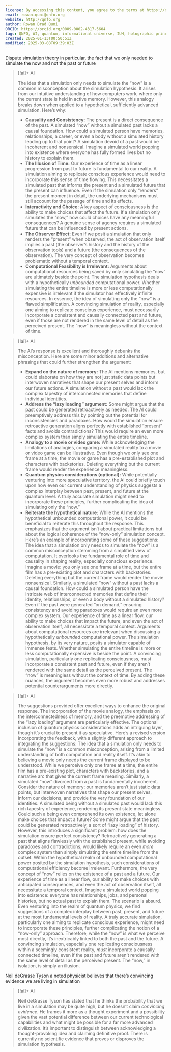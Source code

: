 ```yaml
---
license: By accessing this content, you agree to the terms at https://qnfo.org/LICENSE
email: rowan.quni@qnfo.org
website: http://qnfo.org
author: Rowan Brad Quni
ORCID: https://orcid.org/0009-0002-4317-5604
tags: QNFO, AI, quantum, informational universe, IUH, holographic principle
created: 2025-01-13T00:50:51Z
modified: 2025-03-08T09:39:03Z
---
```


Dispute simulation theory in particular, the fact that we only needed to simulate the now and not the past or future

> [!ai]+ AI
>
> The idea that a simulation only needs to simulate the “now” is a common misconception about the simulation hypothesis. It arises from our intuitive understanding of how computers work, where only the current state is held in active memory. However, this analogy breaks down when applied to a hypothetical, sufficiently advanced simulation. Here’s why:
> - **Causality and Consistency:** The present is a direct consequence of the past. A simulated “now” without a simulated past lacks a causal foundation. How could a simulated person have memories, relationships, a career, or even a body without a simulated history leading up to that point? A simulation devoid of a past would be incoherent and nonsensical. Imagine a simulated world popping into existence where everyone has fully formed lives but no history to explain them.
> - **The Illusion of Time:** Our experience of time as a linear progression from past to future is fundamental to our reality. A simulation aiming to replicate conscious experience would need to incorporate this sense of time flowing. This necessitates a simulated past that informs the present and a simulated future that the present can influence. Even if the simulation only “renders” the present moment in detail, the underlying mechanisms must still account for the passage of time and its effects.
> - **Interactivity and Choice:** A key aspect of consciousness is the ability to make choices that affect the future. If a simulation only simulates the “now,” how could choices have any meaningful consequences? A genuine sense of agency requires a simulated future that can be influenced by present actions.
> - **The Observer Effect:** Even if we posit a simulation that only renders the “present” when observed, the act of observation itself implies a past (the observer’s history and the history of the observation tools) and a future (the consequences of the observation). The very concept of observation becomes problematic without a temporal context.
> - **Computational Feasibility is Irrelevant:** Arguments about computational resources being saved by only simulating the “now” are ultimately beside the point. The simulation hypothesis deals with a hypothetically *unbounded* computational power. Whether simulating the entire timeline is more or less computationally expensive is irrelevant if the simulator has effectively infinite resources.
> In essence, the idea of simulating only the “now” is a flawed simplification. A convincing simulation of reality, especially one aiming to replicate conscious experience, must necessarily incorporate a consistent and causally connected past and future, even if those are not rendered in the same level of detail as the perceived present. The “now” is meaningless without the context of time.

> [!ai]+ AI
>
> The AI’s response is excellent and thoroughly debunks the misconception. Here are some minor additions and alternative phrasings that could further strengthen the argument:
> - **Expand on the nature of memory:** The AI mentions memories, but could elaborate on how they are not just static data points but interwoven narratives that shape our present selves and inform our future actions. A simulation without a past would lack the complex tapestry of interconnected memories that define individual identities.
> - **Address the “lazy loading” argument:** Some might argue that the past could be generated retroactively as needed. The AI could preemptively address this by pointing out the potential for inconsistencies and paradoxes. How would the simulation ensure retroactive generation aligns perfectly with established “present” facts and avoids contradictions? This would require an even more complex system than simply simulating the entire timeline.
> - **Analogy to a movie or video game:** While acknowledging the limitations of analogies, comparing a simulated reality to a movie or video game can be illustrative. Even though we only see one frame at a time, the movie or game has a pre-established plot and characters with backstories. Deleting everything but the current frame would render the experience meaningless.
> - **Quantum physics considerations (optional):** While potentially venturing into more speculative territory, the AI could briefly touch upon how even our current understanding of physics suggests a complex interplay between past, present, and future at the quantum level. A truly accurate simulation might need to incorporate these principles, further complicating the idea of simulating only the “now.”
> - **Reiterate the hypothetical nature:** While the AI mentions the hypothetical unbounded computational power, it could be beneficial to reiterate this throughout the response. This emphasizes that the argument isn’t about practical limitations but about the logical coherence of the “now-only” simulation concept.
> Here’s an example of incorporating some of these suggestions:
> The idea that a simulation only needs to simulate the “now” is a common misconception stemming from a simplified view of computation. It overlooks the fundamental role of time and causality in shaping reality, especially conscious experience. Imagine a movie: you only see one frame at a time, but the entire film has a pre-existing plot and characters with backstories. Deleting everything but the current frame would render the movie nonsensical. Similarly, a simulated “now” without a past lacks a causal foundation. How could a simulated person have the intricate web of interconnected memories that define their identity, relationships, or even a body without a simulated history? Even if the past were generated “on demand,” ensuring consistency and avoiding paradoxes would require an even more complex system. Our experience of time as a linear flow, our ability to make choices that impact the future, and even the act of observation itself, all necessitate a temporal context. Arguments about computational resources are irrelevant when discussing a hypothetically *unbounded* computational power. The simulation hypothesis, by its very nature, posits a simulator capable of immense feats. Whether simulating the entire timeline is more or less computationally expensive is beside the point. A convincing simulation, particularly one replicating consciousness, must incorporate a consistent past and future, even if they aren’t rendered with the same detail as the perceived present. The “now” is meaningless without the context of time.
> By adding these nuances, the argument becomes even more robust and addresses potential counterarguments more directly.

> [!ai]+ AI
>
> The suggestions provided offer excellent ways to enhance the original response. The incorporation of the movie analogy, the emphasis on the interconnectedness of memory, and the preemptive addressing of the “lazy loading” argument are particularly effective. The optional inclusion of quantum physics considerations adds an intriguing layer, though it’s crucial to present it as speculative.
> Here’s a revised version incorporating the feedback, with a slightly different approach to integrating the suggestions:
> The idea that a simulation only needs to simulate the “now” is a common misconception, arising from a limited understanding of both computation and reality itself. It’s akin to believing a movie only needs the current frame displayed to be understood. While we perceive only one frame at a time, the entire film has a pre-existing plot, characters with backstories, and a narrative arc that gives the current frame meaning. Similarly, a simulated “now” divorced from a past is fundamentally incoherent.
> Consider the nature of memory: our memories aren’t just static data points, but interwoven narratives that shape our present selves, inform our decisions, and provide the very foundation of our identities. A simulated being without a simulated past would lack this rich tapestry of experience, rendering its present state meaningless. Could such a being even comprehend its own existence, let alone make choices that impact a future?
> Some might argue that the past could be generated retroactively, a sort of “lazy loading” of history. However, this introduces a significant problem: how does the simulation ensure perfect consistency? Retroactively generating a past that aligns flawlessly with the established present, while avoiding paradoxes and contradictions, would likely require an even *more* complex system than simply simulating the entire timeline from the outset. Within the hypothetical realm of unbounded computational power posited by the simulation hypothesis, such considerations of computational efficiency become irrelevant.
> Furthermore, the very concept of “now” relies on the existence of a past and a future. Our experience of time as a linear flow, our ability to make choices with anticipated consequences, and even the act of observation itself, all necessitate a temporal context. Imagine a simulated world popping into existence: everyone has relationships, jobs, and personal histories, but no actual past to explain them. The scenario is absurd.
> Even venturing into the realm of quantum physics, we find suggestions of a complex interplay between past, present, and future at the most fundamental levels of reality. A truly accurate simulation, particularly one aiming to replicate conscious experience, might need to incorporate these principles, further complicating the notion of a “now-only” approach.
> Therefore, while the “now” is what we perceive most directly, it’s inextricably linked to both the past and the future. A convincing simulation, especially one replicating consciousness within a seemingly consistent reality, *must* incorporate a causally connected timeline, even if the past and future aren’t rendered with the same level of detail as the perceived present. The “now,” in isolation, is simply an illusion.

Neil deGrasse Tyson a noted physicist believes that there’s convincing evidence we are living in simulation

> [!ai]+ AI
>
> Neil deGrasse Tyson has stated that he thinks the probability that we live in a simulation may be quite high, but he doesn’t claim *convincing evidence*. He frames it more as a thought experiment and a possibility given the vast potential difference between our current technological capabilities and what might be possible for a far more advanced civilization. It’s important to distinguish between acknowledging a thought-provoking idea and claiming definitive proof. There is currently no scientific evidence that proves or disproves the simulation hypothesis.
